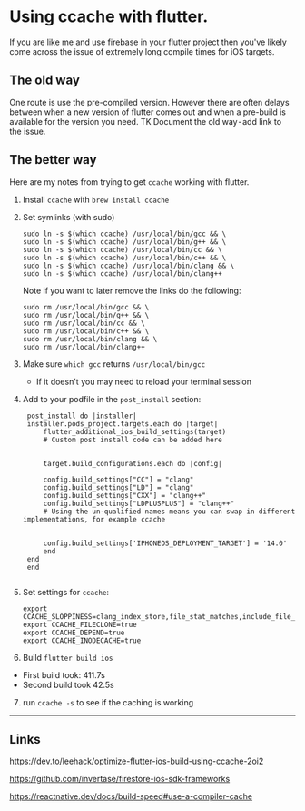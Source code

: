 # Using ccache with flutter.

If you are like me and use firebase in your flutter project then you've likely come across the issue of extremely long compile times for iOS targets. 

## The old way

One route is use the pre-compiled version. However there are often delays between when a new version of flutter comes out and when a pre-build is available for the version you need.
TK Document the old way - add link to the issue.

## The better way

Here are my notes from trying to get `ccache` working with flutter. 

1. Install `ccache` with `brew install ccache`
2. Set symlinks (with sudo)
   ```
   sudo ln -s $(which ccache) /usr/local/bin/gcc && \
   sudo ln -s $(which ccache) /usr/local/bin/g++ && \
   sudo ln -s $(which ccache) /usr/local/bin/cc && \
   sudo ln -s $(which ccache) /usr/local/bin/c++ && \
   sudo ln -s $(which ccache) /usr/local/bin/clang && \
   sudo ln -s $(which ccache) /usr/local/bin/clang++
   ```
   Note if you want to later remove the links do the following:

   ```
   sudo rm /usr/local/bin/gcc && \
   sudo rm /usr/local/bin/g++ && \
   sudo rm /usr/local/bin/cc && \
   sudo rm /usr/local/bin/c++ && \
   sudo rm /usr/local/bin/clang && \
   sudo rm /usr/local/bin/clang++
   ```
3. Make sure `which gcc` returns `/usr/local/bin/gcc`
   - If it doesn't you may need to reload your terminal session

4. Add to your podfile in the `post_install` section:
   ```
    post_install do |installer|
    installer.pods_project.targets.each do |target|
        flutter_additional_ios_build_settings(target)
        # Custom post install code can be added here
              

        target.build_configurations.each do |config|

        config.build_settings["CC"] = "clang"
        config.build_settings["LD"] = "clang"
        config.build_settings["CXX"] = "clang++"
        config.build_settings["LDPLUSPLUS"] = "clang++"
        # Using the un-qualified names means you can swap in different implementations, for example ccache
        

        config.build_settings['IPHONEOS_DEPLOYMENT_TARGET'] = '14.0'
        end
    end
    end
    
    ```
5. Set settings for `ccache`:
   ```
   export CCACHE_SLOPPINESS=clang_index_store,file_stat_matches,include_file_ctime,include_file_mtime,ivfsoverlay,pch_defines,modules,system_headers,time_macros
   export CCACHE_FILECLONE=true
   export CCACHE_DEPEND=true
   export CCACHE_INODECACHE=true
   ```
   
6.  Build `flutter build ios`
   - First build took: 411.7s
   - Second build took 42.5s
7. run `ccache -s` to see if the caching is working

---

Links
---

https://dev.to/leehack/optimize-flutter-ios-build-using-ccache-2oi2

https://github.com/invertase/firestore-ios-sdk-frameworks

https://reactnative.dev/docs/build-speed#use-a-compiler-cache


